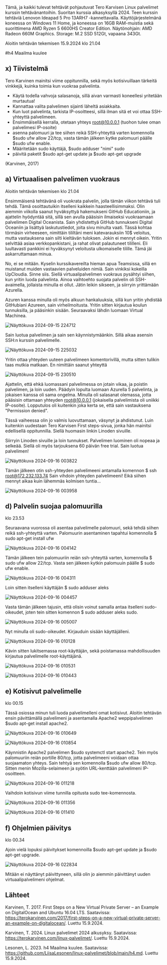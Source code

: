 Tämä, ja kaikki tulevat tehtävät pohjautuvat Tero Karvisen Linux palvelimet kurssin tehtävänantoihin. Suoritan kurssia alkasyksyllä 2024. 
Teen kurssin tehtäviä Lenovon Ideapad 5 Pro 13ARH7 -kannettavalla. Käyttöjärjestelmänä koneessa on Windows 11 Home, ja koneessa on 16GB RAM-muistia sekä suorittimena AMD Ryzen 5 6600HS Creator Edition. 
Näytönohjain: AMD Radeon 660M Graphics. Storage: M.2 SSD 512Gt, vapaana 343Gt.

Aloitin tehtävän tekemisen 15.9.2024 klo 21.04

#h4 Maailma kuulee

## x) Tiivistelmä
Tero Karvinen mainitsi viime oppitunnilla, sekä myös kotisivuillaan tärkeitä vinkkejä, kuinka toimia kun vuokraa palvelinta.
- Käytä todella vahvoja salasanoja, sillä aivan varmasti koneellesi yritetään murtautua!
- Kannattaa valita palvelimen sijainti läheltä asiakkaita.
- Kun luot palvelinta, tarkista IP-osoitteesi, sillä ilman sitä et voi ottaa SSH-yhteyttä palvelimeen.
- Ensimmäisellä kerralla, otetaan yhteys root@10.0.0.1 (tuohon tulee oman palvelimesi IP-osoite)
- asenna palomuuri ja tee siihen reikä SSH-yhteyttä varten komennolla $sudo ufw allow 22/tcp, vasta tämän jälkeen kytke palomuuri päälle $sudo ufw enable.
- Määritetään sudo käyttäjä, $sudo adduser "nimi" sudo
- päivitä paketit $sudo apt-get update ja $sudo apt-get upgrade

(Karvinen, 2017)

## a) Virtuaalisen palvelimen vuokraus
Aloitin tehtävän tekemisen klo 21.04

Ensimmäisenä tehtävänä oli vuokrata palvelin, jolla tämän viikon tehtävä tuli tehdä. Tämä osoittautuikin itselleni kaikkein haasteellisimmaksi.
Olin aiemmin viikolla saanut hyväksyttyä hakemukseni GitHub Educationiin, ja ajattelin hyödyntää sitä, sillä sen avulla pääsisin ilmaiseksi vuokraamaan palvelimen Digital Oceanista.
Sain yhdistettyä GitHub tunnukseni Digital Oceaniin ja lisättyä laskutustiedot, joita sivu minulta vaati. Tässä kohtaa törmäsin virheeseen, nimittäin tililtäni meni katevarauksiin 10$ veloitus, mutta vastauksena
sain silti kieltävän tuloksen. Jokin ei mennyt oikein. Yritin selvittää asiaa verkkopankistani, ja rahat olivat palautuneet tililleni. Eli luultavasti pankkini ei hyväksynyt veloitusta ulkomaiselle tilille. Tämä jäi askarruttamaan minua.

No, ei se mitään. Kyselin kurssikavereilta hieman apua Teamsissa, sillä en muistanut muiden vastaavien palveluiden nimiä. Sain vinkiksi kokeilla UpCloudia. Sinne siis.
Siellä virtuaalipalvelimen vuokraus pysähtyi siihen, kun yritin luoda palvelinta. Ainoa vaihtoehto suojata palvelin oli SSH-avaimella, jollaista minulla ei ollut. Jätin leikin sikseen, ja siirryin yrittämään Azurella.

Azuren kanssa minulla oli myös alkuun hankaluuksia, sillä kun yritin yhdistää GitHubiani Azureen, sain virheilmoitusta. Yritin sitten kirjautua koulun tunnuksilla, ja pääsinkin sisään.
Seuraavaksi lähdin luomaan Virtual Machinea. 

![Näyttökuva 2024-09-15 224712](https://github.com/user-attachments/assets/33f6cf56-6718-481d-b1b7-a534a6ae7dea)

Sain luotua palvelimen ja sain sen käynnistymäänkin. Sillä aikaa asensin SSH:n kurssin palvelimelle.

![Näyttökuva 2024-09-15 225032](https://github.com/user-attachments/assets/45c314ce-0428-47ce-8b50-b226a9c1ca7b)

Yritin ottaa yhteyden uuteen palvelimeen komentorivillä, mutta sitten tulikin taas mutkia matkaan. En nimittäin saanut yhteyttä 

![Näyttökuva 2024-09-15 230510](https://github.com/user-attachments/assets/37eb92b4-752e-4ce4-965e-862996f18cb6)

Ajattelin, että ehkä luomassani palvelimessa on jotain vikaa, ja poistin palvelimen, ja loin uuden. 
Päädyin lopulta luomaan Azurella 5 palvelinta, ja jokaisen kanssa oli sama ongelma. Minulla oli salasanat olemassa, jotta pääsisin ottamaan yhteyden root@10.0.0.1 (jokaisella palvelimista oli uniikki IP-osoite).
Lopputulos oli kuitenkin joka kerta se, että sain vastauksena "Permission denied". 

Tässä vaiheessa olin jo valmis luovuttamaan, väsynyt ja ahdistunut.
Luin kuitenkin uudestaan Tero Karvisen First steps-sivua, jonka hän mainitsi edellisellä oppitunnilla. Siellä huomasin linkin Linoden sivuille.

Siirryin Linoden sivuille ja loin tunnukset. Palvelimen luominen oli nopeaa ja selkeää. Siellä oli myös tarjouksena 60 päivän free trial. 
Sain luotua palvelimen!

![Näyttökuva 2024-09-16 003822](https://github.com/user-attachments/assets/dc391092-07f9-41f8-9e28-eab494bb13b5)

Tämän jälkeen otin ssh-yhteyden palvelimeeni antamalla komennon $ ssh root@172.232.133.74
Sain vihdoin yhteyden palvelimeeni! Eikä siihen mennyt aikaa kuin lähemmäs kolmisen tuntia...

![Näyttökuva 2024-09-16 003958](https://github.com/user-attachments/assets/52182d4f-a3cf-4df6-9007-9518b73cea1f)


## d) Palvelin suojaa palomuurilla 

klo 23.53

Seuraavana vuorossa oli asentaa palvelimelle palomuuri, sekä tehdä siihen reikä ssh-yhteyttä varten. Palomuurin asentaminen tapahtui komennolla $ sudo apt-get install ufw

![Näyttökuva 2024-09-16 004142](https://github.com/user-attachments/assets/58f02179-c3cf-4764-b49c-d6ba41ede768)

Tämän jälkeen tein palomuuriin reiän ssh-yhteyttä varten, komennolla $ sudo ufw allow 22/tcp. Vasta sen jälkeen kytkin palomuuin päälle $ sudo ufw enable.

![Näyttökuva 2024-09-16 004311](https://github.com/user-attachments/assets/9a669d3c-6dba-4bd6-8c9f-35d6347ff205)

Loin sitten itselleni käyttäjän $ sudo adduser aleks

![Näyttökuva 2024-09-16 004457](https://github.com/user-attachments/assets/a8c3346e-ed48-4aea-938a-e31a047e9830)

Vasta tämän jälkeen tajusin, että olisin voinut samalla antaa itselleni sudo-oikeudet, joten tein sitten komennon $ sudo adduser aleks sudo.

![Näyttökuva 2024-09-16 005007](https://github.com/user-attachments/assets/32f345af-4390-4a21-8e76-6e520805a5a1)

Nyt minulla oli sudo-oikeudet. Kirjauduin sisään käyttäjälleni.

![Näyttökuva 2024-09-16 010128](https://github.com/user-attachments/assets/963933bc-4ccc-4277-b62f-c8e3098a6896)

Kävin sitten lukitsemassa root-käyttäjän, sekä poistamassa mahdollisuuden kirjautua palvelimelle root-käyttäjänä.

![Näyttökuva 2024-09-16 010531](https://github.com/user-attachments/assets/cae1334e-de83-47bd-b7b4-8d4c521da4ad)

![Näyttökuva 2024-09-16 010443](https://github.com/user-attachments/assets/51ae4114-5d27-45b5-b103-814460a17633)


## e) Kotisivut palvelimelle

klo 00.15

Tässä osiossa minun tuli luoda palvelimelleni omat kotisivut. Aloitin tehtävän ensin pävittämällä palvelimeni ja asentamalla Apache2 weppipalvelimen $sudo apt-get install apache2.

![Näyttökuva 2024-09-16 010649](https://github.com/user-attachments/assets/1b7ee0dc-ae2b-4aa3-8e15-8a5a8d0cd495)

![Näyttökuva 2024-09-16 010854](https://github.com/user-attachments/assets/6fe55fa4-2303-4b2e-92de-d3321c06f88e)

Käynnistin Apache2 palvelimen $sudo systemctl start apache2.
Tein myös palomuuriin reiän portille 80/tcp, jotta palvelimeeni voidaan ottaa suojaamaton yhteys. Sain tehtyä sen komennolla $sudo ufw allow 80/tcp.
Sitten menin Mozilla-selaimeen ja syötin URL-kenttään palvelimeni IP-osoitteen.

![Näyttökuva 2024-09-16 011218](https://github.com/user-attachments/assets/da54e61b-72f9-466c-af1b-fff50da3ea96)

Vaihdoin kotisivun viime tunnilla opitusta sudo tee-komennosta.

![Näyttökuva 2024-09-16 011356](https://github.com/user-attachments/assets/7a6b6770-5da9-4035-b517-8b7c27e96b40)

![Näyttökuva 2024-09-16 011410](https://github.com/user-attachments/assets/b14d9aaa-9028-4a11-a88e-2ac5e8d932fc)

## f) Ohjelmien päivitys

klo 00.34

Ajoin vielä lopuksi päivitykset komennoilla $sudo apt-get update ja $sudo apt-get upgrade.

![Näyttökuva 2024-09-16 022834](https://github.com/user-attachments/assets/7c9d1ae6-6a3a-451c-b28d-f3eaf4a3c2c2)

Mitään ei näyttänyt päivittyneen, sillä olin jo aiemmin päivittänyt uuden virtuaalipalvelimeni ohjelmat.


## Lähteet

Karvinen, T. 2017. First Steps on a New Virtual Private Server – an Example on DigitalOcean and Ubuntu 16.04 LTS. Saatavissa: https://terokarvinen.com/2017/first-steps-on-a-new-virtual-private-server-an-example-on-digitalocean/. Luettu 15.9.2024.

Karvinen, T. 2024. Linux palvelimet 2024 alkusyksy. Saatavissa: https://terokarvinen.com/linux-palvelimet/. Luettu 15.9.2024.

Lesonen, L. 2023. h4 Maailma kuulee. Saatavissa: https://github.com/LiisaLesonen/linux-palvelimet/blob/main/h4.md. Luettu 15.9.2024.










